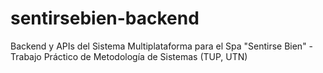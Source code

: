 # sentirsebien-backend
Backend y APIs del Sistema Multiplataforma para el Spa "Sentirse Bien" - Trabajo Práctico de Metodología de Sistemas (TUP, UTN)
